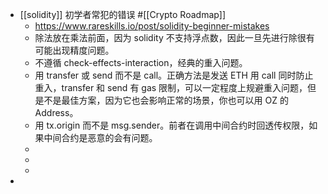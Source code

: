- [[solidity]] 初学者常犯的错误 #[[Crypto Roadmap]]
	- https://www.rareskills.io/post/solidity-beginner-mistakes
	- 除法放在乘法前面，因为 solidity 不支持浮点数，因此一旦先进行除很有可能出现精度问题。
	- 不遵循 check-effects-interaction，经典的重入问题。
	- 用 transfer 或 send 而不是 call。正确方法是发送 ETH 用 call 同时防止重入，transfer 和 send 有 gas 限制，可以一定程度上规避重入问题，但是不是最佳方案，因为它也会影响正常的场景，你也可以用 OZ 的 Address。
	- 用 tx.origin 而不是 msg.sender。前者在调用中间合约时回透传权限，如果中间合约是恶意的会有问题。
	-
	-
	-
-
